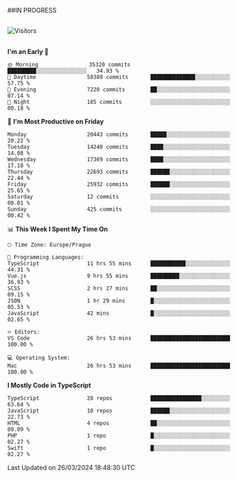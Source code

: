 ##IN PROGRESS
##
![Visitors](https://komarev.com/ghpvc/?username=petrbui&style=for-the-badge&label=Visitors+👀)



##
<!--
[![My GitHub stats](https://github-readme-stats.vercel.app/api?username=petrbui&theme=github_dark)](https://github.com/anuraghazra/github-readme-stats)

[![My wakatime stats](https://github-readme-stats.vercel.app/api/wakatime?username=petrbui&theme=github_dark)](https://github.com/anuraghazra/github-readme-stats)
-->
<!--START_SECTION:waka-->
**I'm an Early 🐤** 

```text
🌞 Morning                35320 commits       █████████░░░░░░░░░░░░░░░░   34.93 % 
🌆 Daytime                58389 commits       ██████████████░░░░░░░░░░░   57.75 % 
🌃 Evening                7220 commits        ██░░░░░░░░░░░░░░░░░░░░░░░   07.14 % 
🌙 Night                  185 commits         ░░░░░░░░░░░░░░░░░░░░░░░░░   00.18 % 
```
📅 **I'm Most Productive on Friday** 

```text
Monday                   20443 commits       █████░░░░░░░░░░░░░░░░░░░░   20.22 % 
Tuesday                  14240 commits       ████░░░░░░░░░░░░░░░░░░░░░   14.08 % 
Wednesday                17369 commits       ████░░░░░░░░░░░░░░░░░░░░░   17.18 % 
Thursday                 22693 commits       ██████░░░░░░░░░░░░░░░░░░░   22.44 % 
Friday                   25932 commits       ██████░░░░░░░░░░░░░░░░░░░   25.65 % 
Saturday                 12 commits          ░░░░░░░░░░░░░░░░░░░░░░░░░   00.01 % 
Sunday                   425 commits         ░░░░░░░░░░░░░░░░░░░░░░░░░   00.42 % 
```


📊 **This Week I Spent My Time On** 

```text
🕑︎ Time Zone: Europe/Prague

💬 Programming Languages: 
TypeScript               11 hrs 55 mins      ███████████░░░░░░░░░░░░░░   44.31 % 
Vue.js                   9 hrs 55 mins       █████████░░░░░░░░░░░░░░░░   36.93 % 
SCSS                     2 hrs 27 mins       ██░░░░░░░░░░░░░░░░░░░░░░░   09.15 % 
JSON                     1 hr 29 mins        █░░░░░░░░░░░░░░░░░░░░░░░░   05.53 % 
JavaScript               42 mins             █░░░░░░░░░░░░░░░░░░░░░░░░   02.65 % 

🔥 Editors: 
VS Code                  26 hrs 53 mins      █████████████████████████   100.00 % 

💻 Operating System: 
Mac                      26 hrs 53 mins      █████████████████████████   100.00 % 
```

**I Mostly Code in TypeScript** 

```text
TypeScript               28 repos            ████████████████░░░░░░░░░   63.64 % 
JavaScript               10 repos            ██████░░░░░░░░░░░░░░░░░░░   22.73 % 
HTML                     4 repos             ██░░░░░░░░░░░░░░░░░░░░░░░   09.09 % 
PHP                      1 repo              █░░░░░░░░░░░░░░░░░░░░░░░░   02.27 % 
Swift                    1 repo              █░░░░░░░░░░░░░░░░░░░░░░░░   02.27 % 
```




 Last Updated on 26/03/2024 18:48:30 UTC
<!--END_SECTION:waka-->
